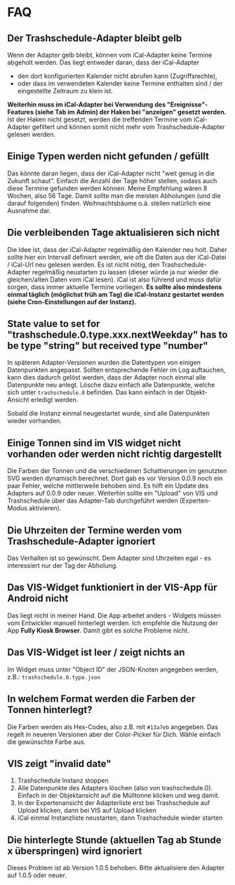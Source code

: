 # FAQ

## Der Trashschedule-Adapter bleibt gelb

Wenn der Adapter gelb bleibt, können vom iCal-Adapter keine Termine abgeholt werden. Das liegt entweder daran, dass der iCal-Adapter

- den dort konfigurierten Kalender nicht abrufen kann (Zugriffsrechte),
- oder dass im verwendeten Kalender keine Termine enthalten sind / der eingestellte Zeitraum zu klein ist.

**Weiterhin muss im iCal-Adapter bei Verwendung des "Ereignisse"-Features (siehe Tab im Admin) der Haken bei "anzeigen" gesetzt werden.** Ist der Haken nicht gesetzt, werden die treffenden Termine vom iCal-Adapter gefiltert und können somit nicht mehr vom Trashschedule-Adapter gelesen werden.

## Einige Typen werden nicht gefunden / gefüllt

Das könnte daran liegen, dass der iCal-Adapter nicht "weit genug in die Zukunft schaut". Einfach die Anzahl der Tage höher stellen, sodass auch diese Termine gefunden werden können. Meine Empfehlung wären 8 Wochen, also 56 Tage. Damit sollte man die meisten Abholungen (und die darauf folgenden) finden. Weihnachtsbäume o.ä. stellen natürlich eine Ausnahme dar.

## Die verbleibenden Tage aktualisieren sich nicht

Die Idee ist, dass der iCal-Adapter regelmäßig den Kalender neu holt. Daher sollte hier ein Intervall definiert werden, wie oft die Daten aus der iCal-Datei / iCal-Url neu gelesen werden. Es ist nicht nötig, den Trashschedule-Adapter regelmäßig neustarten zu lassen (dieser würde ja nur wieder die gleichen/alten Daten vom iCal lesen). iCal ist also führend und muss dafür sorgen, dass immer aktuelle Termine vorliegen. **Es sollte also mindestens einmal täglich (möglichst früh am Tag) die iCal-Instanz gestartet werden (siehe Cron-Einstellungen auf der Instanz).**

## State value to set for "trashschedule.0.type.xxx.nextWeekday" has to be type "string" but received type "number"

In späteren Adapter-Versionen wurden die Datentypen von einigen Datenpunkten angepasst. Sollten entsprechende Fehler im Log auftauchen, kann dies dadurch gelöst werden, dass der Adapter noch einmal alle Datenpunkte neu anlegt. Lösche dazu einfach alle Datenpunkte, welche sich unter ``trashschedule.0`` befinden. Das kann einfach in der Objekt-Ansicht erledigt werden.

Sobald die Instanz einmal neugestartet wurde, sind alle Datenpunkten wieder vorhanden.

## Einige Tonnen sind im VIS widget nicht vorhanden oder werden nicht richtig dargestellt

Die Farben der Tonnen und die verschiedenen Schattierungen im genutzten SVG werden dynamisch berechnet. Dort gab es vor Version 0.0.9 noch ein paar Fehler, welche mittlerweile behoben sind. Es hilft ein Update des Adapters auf 0.0.9 oder neuer. Weiterhin sollte ein "Upload" von VIS und Trashschedule über das Adapter-Tab durchgeführt werden (Experten-Modus aktivieren).

## Die Uhrzeiten der Termine werden vom Trashschedule-Adapter ignoriert

Das Verhalten ist so gewünscht. Dem Adapter sind Uhrzeiten egal - es interessiert nur der Tag der Abholung.

## Das VIS-Widget funktioniert in der VIS-App für Android nicht

Das liegt nicht in meiner Hand. Die App arbeitet anders - Widgets müssen vom Entwickler manuell hinterlegt werden. Ich empfehle die Nutzung der App **Fully Kiosk Browser**. Damit gibt es solche Probleme nicht.

## Das VIS-Widget ist leer / zeigt nichts an

Im Widget muss unter "Object ID" der JSON-Knoten angegeben werden, z.B.: `trashschedule.0.type.json`

## In welchem Format werden die Farben der Tonnen hinterlegt?

Die Farben werden als Hex-Codes, also z.B. mit `#13a7eb` angegeben. Das regelt in neueren Versionen aber der Color-Picker für Dich. Wähle einfach die gewünschte Farbe aus.

## VIS zeigt "invalid date"

1. Trashschedule Instanz stoppen
2. Alle Datenpunkte des Adapters löschen (also von trashschedule.0). Einfach in der Objektansicht auf die Mülltonne klicken und weg damit.
3. In der Expertenansicht der Adapterliste erst bei Trashschedule auf Upload klicken, dann bei VIS auf Upload klicken
4. iCal einmal Instanzliste neustarten, dann Trashschedule wieder starten

## Die hinterlegte Stunde (aktuellen Tag ab Stunde x überspringen) wird ignoriert

Dieses Problem ist ab Version 1.0.5 behoben. Bitte aktualisiere den Adapter auf 1.0.5 oder neuer.
